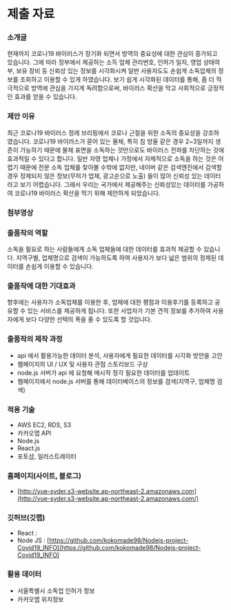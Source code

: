# 제출 자료

### 소개글

현재까지 코로나19 바이러스가 장기화 되면서 방역의 중요성에 대한 관심이 증가되고 있습니다. 그에 따라 정부에서 제공하는 소득 업체 관리번호, 인허가 일자, 영업 상태여부, 보유 장비 등 신뢰성 있는 정보를 시각화시켜 일반 사용자도도 손쉽게 소독업체의 정보를 조회하고 이용할 수 있게 하였습니다. 보기 쉽게 시각화된 데이터를 통해, 좀 더 적극적으로 방역에 관심을 가지게 독려함으로써, 바이러스 확산을 막고 사회적으로 긍정적인 효과를 얻을 수 있습니다.

### 제안 이유

최근 코로나19 바이러스 정례 브리핑에서 코로나 근절을 위한 소독의 중요성을 강조하였습니다. 코로나19 바이러스가 묻어 있는 물체, 특히 침 방울 같은 경우 2~3일까지 생존이 가능하기 때문에 물체 표면을 소독하는 것만으로도 바이러스 전파를 차단하는 것에 효과적일 수 있다고 합니다. 일반 자영 업체나 가정에서 자체적으로 소독을 하는 것은 어렵기 때문에 전문 소독 업체를 찾아볼 수밖에 없지만, 네이버 같은 검색엔진에서 검색할 경우 정제되지 않은 정보(무허가 업체, 광고순으로 노출) 들이 많아 신뢰성 있는 데이터라고 보기 어렵습니다. 그래서 우리는 국가에서 제공해주는 신뢰성있는 데이터를 가공하여 코로나19 바이러스 확산을 막기 위해 제안하게 되었습니다.

### 첨부영상

### 출품작의 역할

소독을 필요로 하는 사람들에게 소독 업체들에 대한 데이터를 효과적 제공할 수 있습니다. 지역구별, 업체명으로 검색이 가능하도록 하여 사용자가 보다 넓은 범위의 정제된 데이터를 손쉽게 이용할 수 있습니다.

### 출품작에 대한 기대효과

향후에는 사용자가 소독업체를 이용한 후, 업체에 대한 평점과 이용후기를 등록하고 공유할 수 있는 서비스를 제공하게 됩니다. 또한 사업자가 기본 견적 정보를 추가하여 사용자에게 보다 다양한 선택의 폭을 줄 수 있도록 할 것입니다.

### 출품작의 제작 과정

-   api 에서 활용가능한 데이터 분석, 사용자에게 필요한 데이터를 시각화 방안을 고안
-   웹페이지의 UI / UX 및 사용자 관점 스토리보드 구상
-   node.js 서버가 api 에 요청해 매시작 정각 필요한 데이터를 업데이트
-   웹페이지에서 node.js 서버를 통해 데이터베이스의 정보를 검색(지역구, 업체명 검색)

### 적용 기술

-   AWS EC2, RDS, S3
-   카카오맵 API
-   Node.js
-   React.js
-   포토샵, 일러스트레이터

### 홈페이지(사이트, 블로그)

-   [http://vue-syder.s3-website.ap-northeast-2.amazonaws.com](http://vue-syder.s3-website.ap-northeast-2.amazonaws.com/)

### 깃허브(깃랩)

-   React :
-   Node JS : [https://github.com/kokomade98/Nodejs-project-Covid19_INFO](https://github.com/kokomade98/Nodejs-project-Covid19_INFO)

### 활용 데이터

-   서울특별시 소독업 인허가 정보
-   카카오맵 위치정보
